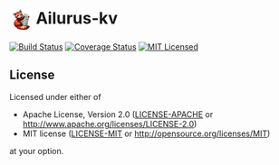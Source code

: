 # <a><img src="docs/images/ailurus-kv-logo.png" height="40" valign="top" /></a> Ailurus-kv
[comment]: <> (Thanks `Bing Image Creator` for creating this adorable logo, the prompt is "adorable cartoon red panda holding a database in its paws, draw in Sketch")

[![Build Status][actions-badge]][actions-url]
[![Coverage Status][coveralls-badge]][coveralls-url]
[![MIT Licensed][mit-badge]][mit-url]

[actions-badge]: https://github.com/Devin-Yeung/ailurus-kv/actions/workflows/ci.yml/badge.svg?branch=master
[actions-url]: https://github.com/Devin-Yeung/ailurus-kv/actions/workflows/ci.yml
[coveralls-badge]: https://coveralls.io/repos/github/Devin-Yeung/ailurus-kv/badge.svg?branch=master
[coveralls-url]: https://coveralls.io/github/Devin-Yeung/ailurus-kv?branch=master
[mit-badge]: https://img.shields.io/badge/license-MIT-blue.svg
[mit-url]: https://github.com/Devin-Yeung/ailurus-kv/blob/master/LICENSE-MIT

## License

Licensed under either of

 * Apache License, Version 2.0
   ([LICENSE-APACHE](LICENSE-APACHE) or http://www.apache.org/licenses/LICENSE-2.0)
 * MIT license
   ([LICENSE-MIT](LICENSE-MIT) or http://opensource.org/licenses/MIT)

at your option.
